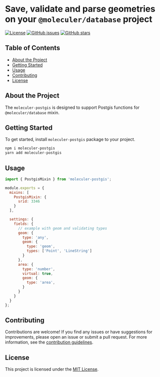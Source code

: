 # Save, validate and parse geometries on your `@moleculer/database` project

[![License](https://img.shields.io/github/license/ambrazasp/moleculer-postgis)](https://github.com/ambrazasp/moleculer-postgis/blob/main/LICENSE)
[![GitHub issues](https://img.shields.io/github/issues/ambrazasp/moleculer-postgis)](https://github.com/ambrazasp/moleculer-postgis/issues)
[![GitHub stars](https://img.shields.io/github/stars/ambrazasp/moleculer-postgis)](https://github.com/ambrazasp/moleculer-postgis/stargazers)

## Table of Contents

- [About the Project](#about-the-project)
- [Getting Started](#getting-started)
- [Usage](#usage)
- [Contributing](#contributing)
- [License](#license)

## About the Project

The `moleculer-postgis` is designed to support Postgis functions for `@moleculer/database` mixin.

## Getting Started

To get started, install `moleculer-postgis` package to your project.

```bash
npm i moleculer-postgis
yarn add moleculer-postgis
```

## Usage

```js
import { PostgisMixin } from 'moleculer-postgis';

module.exports = {
  mixins: [
    PostgisMixin: {
      srid: 3346
    }
  ],

  settings: {
    fields: {
      // example with geom and validating types
      geom: {
        type: 'any',
        geom: {
          type: 'geom',
          types: ['Point', 'LineString']
        }
      },
      area: {
        type: 'number',
        virtual: true,
        geom: {
          type: 'area',
        }
      }
    }
  }
};
```

## Contributing

Contributions are welcome! If you find any issues or have suggestions for improvements, please open an issue or submit a
pull request. For more information, see the [contribution guidelines](./CONTRIBUTING.md).

## License

This project is licensed under the [MIT License](./LICENSE).

